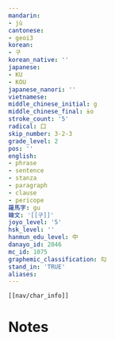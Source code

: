 ```yaml
---
mandarin:
- jù
cantonese:
- geoi3
korean:
- 구
korean_native: ''
japanese:
- KU
- KOU
japanese_nanori: ''
vietnamese:
middle_chinese_initial: g
middle_chinese_final: ɨo
stroke_count: '5'
radical: 口
skip_number: 3-2-3
grade_level: 2
pos: ''
english:
- phrase
- sentence
- stanza
- paragraph
- clause
- pericope
羅馬字: gu
韓文: '[[구]]'
joyo_level: '5'
hsk_level: ''
hanmun_edu_level: 中
danayo_id: 2046
mc_id: 1075
graphemic_classification: 勾
stand_in: 'TRUE'
aliases:
---
```

```meta-bind-embed
[[nav/char_info]]
```

# Notes
